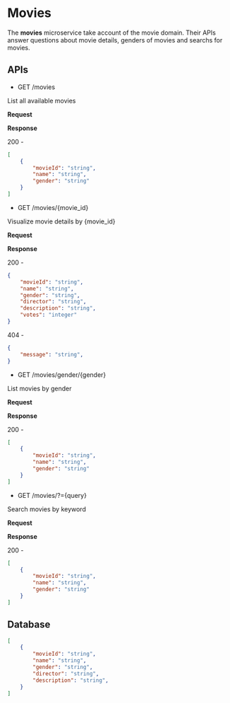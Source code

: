 # Movies

The **movies** microservice take account of the movie domain. Their APIs answer questions about movie details, genders of movies and searchs for movies.

## APIs
- GET /movies

List all available movies

**Request**

**Response**

200 - 
```json
[
	{
		"movieId": "string",
		"name": "string",
		"gender": "string"
	}
]
```

- GET /movies/{movie_id}

Visualize movie details by {movie_id}

**Request**

**Response**

200 - 
```json
{
	"movieId": "string",
	"name": "string",
	"gender": "string",
	"director": "string",
	"description": "string",
	"votes": "integer"
}
```

404 - 
```json
{
	"message": "string",
}
```

- GET /movies/gender/{gender}

List movies by gender

**Request**

**Response**

200 - 
```json
[
	{
		"movieId": "string",
		"name": "string",
		"gender": "string"
	}
]
```

- GET /movies/?={query}

Search movies by keyword

**Request**

**Response**

200 - 
```json
[
	{
		"movieId": "string",
		"name": "string",
		"gender": "string"
	}
]
```

## Database

```json
[
	{
		"movieId": "string",
		"name": "string",
		"gender": "string",
		"director": "string",
		"description": "string",
	}
]
```
